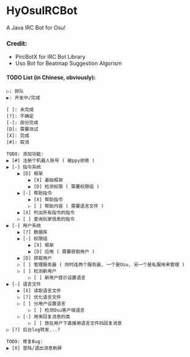 # HyOsuIRCBot
A Java IRC Bot for Osu!

### Credit:
- PircBotX for IRC Bot Library
- Uso Bot for Beatmap Suggestion Algorism



#### TODO List (in Chinese, obviously):

    ▷: 排队
    ▶: 开发中/完成

    [ ]: 未完成
    [?]: 不确定
    [-]: 部分完成
    [D]: 需要测试
    [X]: 完成
    [#]: 取消

    TODO: 添加功能:
    ▶ [#] 注册个机器人账号 ( 被ppy拒绝 )
    ▶ [-] 指令系统
        ▶ [D] 框架
            ▶ [X] 基础框架
            ▶ [D] 检测权限 ( 需要权限组 )
        ▶ [-] 帮助指令
            ▶ [X] 帮助指令
            ▷ [ ] 帮助内容 ( 需要语言文件 )
        ▶ [X] 列出所有指令的指令
        ▷ [ ] 查询玩家信息的指令
    ▶ [-] 用户系统
        ▶ [?] 数据库
        ▶ [-] 权限组
            ▶ [X] 框架
            ▶ [D] 应用 ( 需要获取用户 )
        ▶ [D] 获取用户
        ▷ [ ] 管理服务器 ( 同时连两个服务器, 一个是Osu, 另一个是私服用来管理 )
        ▷ [ ] 检测新用户
            ▷ [ ] 新用户提示设置语言
    ▶ [-] 语言文件
        ▶ [X] 读取语言文件
        ▷ [?] 优化语言文件
        ▷ [ ] 分用户设置语言
            ▷ [ ] 检测Osu客户端语言
        ▷ [-] 用来回复消息的类
            ▷ [ ] 放在用户下直接用语言文件码回复消息
    ▷ [?] 后台log转发...?

    TODO: 修复Bug:
    ▶ [X] 登陆/退出消息刷屏
